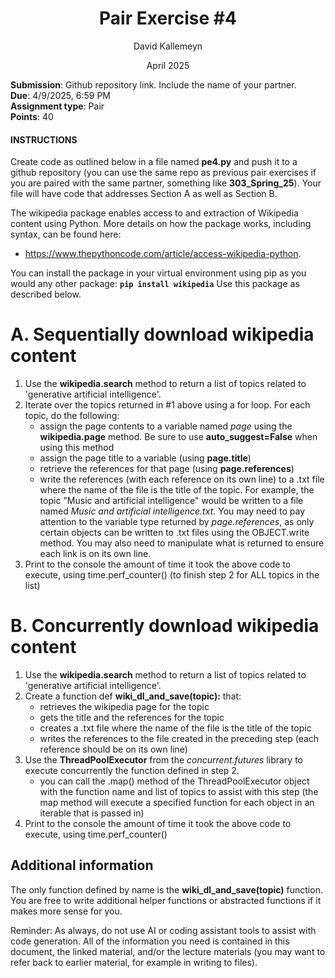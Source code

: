 <h1 style="text-align: center;">Pair Exercise #4</h1>

<p style="text-align: center;">David Kallemeyn</p>
<p style="text-align: center;">April 2025</p>

**Submission**: Github repository link. Include the name of your partner. \
**Due**: 4/9/2025, 6:59 PM \
**Assignment type**: Pair \
**Points**: 40

#### INSTRUCTIONS
Create code as outlined below in a file named **pe4.py** and push it to a github repository (you can use the same repo as previous pair exercises if you are paired with the same partner, something like **303_Spring_25**). Your file will have code that addresses Section A as well as Section B.

The wikipedia package enables access to and extraction of Wikipedia content using Python. More details on how the package works, including syntax, can be found here: 
- https://www.thepythoncode.com/article/access-wikipedia-python. 

You can install the package in your virtual environment using pip as you would any other package:  **`pip install
wikipedia`** Use this package as described below.

# A. Sequentially download wikipedia content
1. Use the **wikipedia.search** method to return a list of topics related to 'generative artificial intelligence'.
2. Iterate over the topics returned in #1 above using a for loop. For each topic, do the following:
   - assign the page contents to a variable named _page_ using the **wikipedia.page** method. Be sure to use **auto_suggest=False** when using this method
   - assign the page title to a variable (using **page.title**)
   - retrieve the references for that page (using **page.references**)
   - write the references (with each reference on its own line) to a .txt file where the name of the file is the title of the topic. For example, the topic "Music and artificial intelligence" would be written to a file named _Music and artificial intelligence.txt_. You may need to pay attention to the variable type returned by _page.references_, as only certain objects can be written to .txt files using the OBJECT.write method. You may also need to manipulate what is returned to ensure each link is on its own line.
3. Print to the console the amount of time it took the above code to execute, using time.perf_counter() (to finish step 2 for ALL topics in the list)

# B. Concurrently download wikipedia content
1. Use the **wikipedia.search** method to return a list of topics related to 'generative artificial intelligence'.
2. Create a function def **wiki_dl_and_save(topic):** that:
   - retrieves the wikipedia page for the topic
   - gets the title and the references for the topic
   - creates a .txt file where the name of the file is the title of the topic
   - writes the references to the file created in the preceding step (each reference should be on its own line)
3. Use the **ThreadPoolExecutor** from the _concurrent.futures_ library to execute concurrently the function defined in step 2. 
   - you can call the .map() method of the ThreadPoolExecutor object with the function name and list of topics to assist with this step (the map method will execute a specified function for each object in an iterable that is passed in)
4. Print to the console the amount of time it took the above code to execute, using time.perf_counter()

## Additional information
The only function defined by name is the **wiki_dl_and_save(topic)** function.
You are free to write additional helper functions or abstracted functions if it makes more sense for you.

Reminder: As always, do not use AI or coding assistant tools to assist with code generation. All of the information you need is contained in this document, the linked material, and/or the lecture materials (you may want to refer back to earlier material, for example in writing to files).
